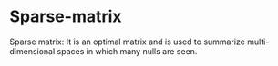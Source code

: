 # Sparse-matrix
Sparse matrix: 
It is an optimal matrix and is used to summarize multi-dimensional spaces in which many nulls are seen.
